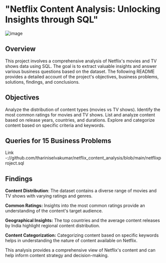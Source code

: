 # "Netflix Content Analysis: Unlocking Insights through SQL"

![image](https://github.com/user-attachments/assets/8e0aceb0-c5ed-4f92-922a-ef6eb2e7fc3b)

## Overview

This project involves a comprehensive analysis of Netflix's movies and TV shows data using SQL. The goal is to extract valuable insights and answer various business questions based on the dataset. The following README provides a detailed account of the project's objectives, business problems, solutions, findings, and conclusions.

## Objectives

Analyze the distribution of content types (movies vs TV shows).
Identify the most common ratings for movies and TV shows.
List and analyze content based on release years, countries, and durations.
Explore and categorize content based on specific criteria and keywords.

## Queries for 15 Business Problems 
Link -://github.com/thariniselvakumar/netflix_content_analysis/blob/main/netflixproject.sql

## Findings 
**Content Distribution**: The dataset contains a diverse range of movies and TV shows with varying ratings and genres.

**Common Ratings:** Insights into the most common ratings provide an understanding of the content's target audience.

**Geographical Insights:** The top countries and the average content releases by India highlight regional content distribution.

**Content Categorization:** Categorizing content based on specific keywords helps in understanding the nature of content available on Netflix.

This analysis provides a comprehensive view of Netflix's content and can help inform content strategy and decision-making.


